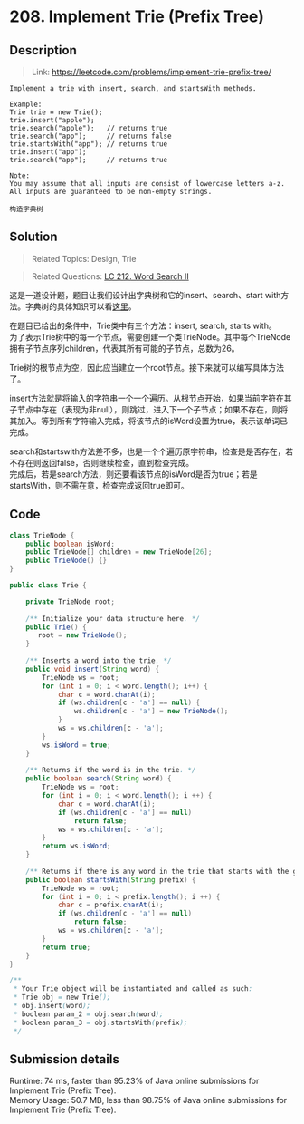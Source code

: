 # 208. Implement Trie (Prefix Tree)

## Description

> Link: https://leetcode.com/problems/implement-trie-prefix-tree/

```
Implement a trie with insert, search, and startsWith methods.

Example:
Trie trie = new Trie();
trie.insert("apple");
trie.search("apple");   // returns true
trie.search("app");     // returns false
trie.startsWith("app"); // returns true
trie.insert("app");   
trie.search("app");     // returns true

Note:
You may assume that all inputs are consist of lowercase letters a-z.
All inputs are guaranteed to be non-empty strings.

构造字典树

```


## Solution

> Related Topics: Design, Trie

> Related Questions: [LC 212. Word Search II](https://github.com/Zingg7/LeetCode/blob/master/212.%20Word%20Search%20II.md)

这是一道设计题，题目让我们设计出字典树和它的insert、search、start with方法。字典树的具体知识可以看[这里](https://github.com/Zingg7/LeetCode/blob/Knowledge-Points/Trie.md)。

在题目已给出的条件中，Trie类中有三个方法：insert, search, starts with。<br>
为了表示Trie树中的每一个节点，需要创建一个类TrieNode。其中每个TrieNode拥有子节点序列children，代表其所有可能的子节点，总数为26。

Trie树的根节点为空，因此应当建立一个root节点。接下来就可以编写具体方法了。

insert方法就是将输入的字符串一个一个遍历。从根节点开始，如果当前字符在其子节点中存在（表现为非null），则跳过，进入下一个子节点；如果不存在，则将其加入。等到所有字符输入完成，将该节点的isWord设置为true，表示该单词已完成。

search和startswith方法差不多，也是一个个遍历原字符串，检查是是否存在，若不存在则返回false，否则继续检查，直到检查完成。<br>
完成后，若是search方法，则还要看该节点的isWord是否为true；若是startsWith，则不需在意，检查完成返回true即可。



## Code

```java
class TrieNode {
    public boolean isWord;
    public TrieNode[] children = new TrieNode[26];
    public TrieNode() {}
}

public class Trie {

    private TrieNode root;
    
    /** Initialize your data structure here. */
    public Trie() {
       root = new TrieNode(); 
    }
    
    /** Inserts a word into the trie. */
    public void insert(String word) {
        TrieNode ws = root;
        for (int i = 0; i < word.length(); i++) {
            char c = word.charAt(i);
            if (ws.children[c - 'a'] == null) {
                ws.children[c - 'a'] = new TrieNode();
            } 
            ws = ws.children[c - 'a'];
        }
        ws.isWord = true;
    }
    
    /** Returns if the word is in the trie. */
    public boolean search(String word) {
        TrieNode ws = root;
        for (int i = 0; i < word.length(); i ++) {
            char c = word.charAt(i);
            if (ws.children[c - 'a'] == null) 
                return false;
            ws = ws.children[c - 'a'];
        }
        return ws.isWord;
    }
    
    /** Returns if there is any word in the trie that starts with the given prefix. */
    public boolean startsWith(String prefix) {
        TrieNode ws = root;
        for (int i = 0; i < prefix.length(); i ++) {
            char c = prefix.charAt(i);
            if (ws.children[c - 'a'] == null) 
                return false;
            ws = ws.children[c - 'a'];
        }
        return true;
    }
}

/**
 * Your Trie object will be instantiated and called as such:
 * Trie obj = new Trie();
 * obj.insert(word);
 * boolean param_2 = obj.search(word);
 * boolean param_3 = obj.startsWith(prefix);
 */
```


## Submission details
Runtime: 74 ms, faster than 95.23% of Java online submissions for Implement Trie (Prefix Tree).<Br>
Memory Usage: 50.7 MB, less than 98.75% of Java online submissions for Implement Trie (Prefix Tree).
